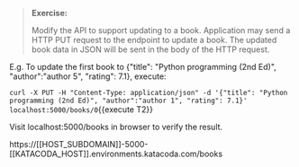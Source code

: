 > **Exercise:**
>
> Modify the API to support updating to a book.
> Application may send a HTTP PUT request to the endpoint to update a book. 
> The updated book data in JSON will be sent in the body of the HTTP request.


E.g. To update the first book to {"title": "Python programming (2nd Ed)", "author":"author 5", "rating": 7.1}, execute:

`curl -X PUT -H "Content-Type: application/json" -d '{"title": "Python programming (2nd Ed)", "author":"author 1", "rating": 7.1}' localhost:5000/books/0`{{execute T2}}

Visit localhost:5000/books in browser to verify the result.

https://[[HOST_SUBDOMAIN]]-5000-[[KATACODA_HOST]].environments.katacoda.com/books 
	
	